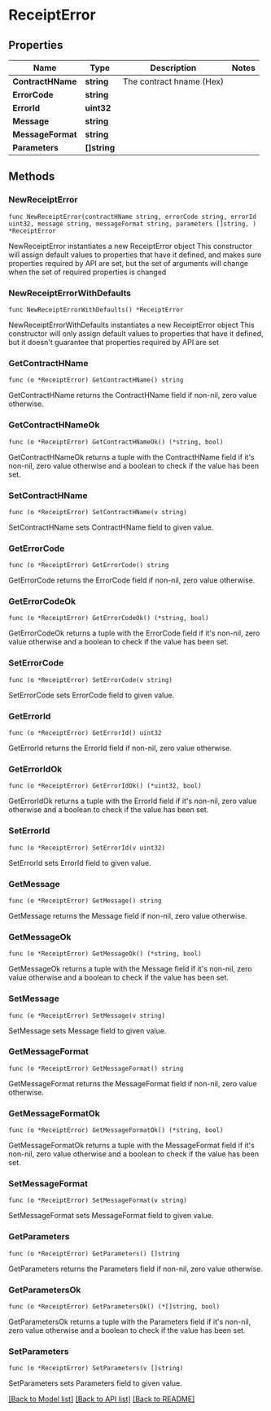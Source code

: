 # ReceiptError

## Properties

Name | Type | Description | Notes
------------ | ------------- | ------------- | -------------
**ContractHName** | **string** | The contract hname (Hex) | 
**ErrorCode** | **string** |  | 
**ErrorId** | **uint32** |  | 
**Message** | **string** |  | 
**MessageFormat** | **string** |  | 
**Parameters** | **[]string** |  | 

## Methods

### NewReceiptError

`func NewReceiptError(contractHName string, errorCode string, errorId uint32, message string, messageFormat string, parameters []string, ) *ReceiptError`

NewReceiptError instantiates a new ReceiptError object
This constructor will assign default values to properties that have it defined,
and makes sure properties required by API are set, but the set of arguments
will change when the set of required properties is changed

### NewReceiptErrorWithDefaults

`func NewReceiptErrorWithDefaults() *ReceiptError`

NewReceiptErrorWithDefaults instantiates a new ReceiptError object
This constructor will only assign default values to properties that have it defined,
but it doesn't guarantee that properties required by API are set

### GetContractHName

`func (o *ReceiptError) GetContractHName() string`

GetContractHName returns the ContractHName field if non-nil, zero value otherwise.

### GetContractHNameOk

`func (o *ReceiptError) GetContractHNameOk() (*string, bool)`

GetContractHNameOk returns a tuple with the ContractHName field if it's non-nil, zero value otherwise
and a boolean to check if the value has been set.

### SetContractHName

`func (o *ReceiptError) SetContractHName(v string)`

SetContractHName sets ContractHName field to given value.


### GetErrorCode

`func (o *ReceiptError) GetErrorCode() string`

GetErrorCode returns the ErrorCode field if non-nil, zero value otherwise.

### GetErrorCodeOk

`func (o *ReceiptError) GetErrorCodeOk() (*string, bool)`

GetErrorCodeOk returns a tuple with the ErrorCode field if it's non-nil, zero value otherwise
and a boolean to check if the value has been set.

### SetErrorCode

`func (o *ReceiptError) SetErrorCode(v string)`

SetErrorCode sets ErrorCode field to given value.


### GetErrorId

`func (o *ReceiptError) GetErrorId() uint32`

GetErrorId returns the ErrorId field if non-nil, zero value otherwise.

### GetErrorIdOk

`func (o *ReceiptError) GetErrorIdOk() (*uint32, bool)`

GetErrorIdOk returns a tuple with the ErrorId field if it's non-nil, zero value otherwise
and a boolean to check if the value has been set.

### SetErrorId

`func (o *ReceiptError) SetErrorId(v uint32)`

SetErrorId sets ErrorId field to given value.


### GetMessage

`func (o *ReceiptError) GetMessage() string`

GetMessage returns the Message field if non-nil, zero value otherwise.

### GetMessageOk

`func (o *ReceiptError) GetMessageOk() (*string, bool)`

GetMessageOk returns a tuple with the Message field if it's non-nil, zero value otherwise
and a boolean to check if the value has been set.

### SetMessage

`func (o *ReceiptError) SetMessage(v string)`

SetMessage sets Message field to given value.


### GetMessageFormat

`func (o *ReceiptError) GetMessageFormat() string`

GetMessageFormat returns the MessageFormat field if non-nil, zero value otherwise.

### GetMessageFormatOk

`func (o *ReceiptError) GetMessageFormatOk() (*string, bool)`

GetMessageFormatOk returns a tuple with the MessageFormat field if it's non-nil, zero value otherwise
and a boolean to check if the value has been set.

### SetMessageFormat

`func (o *ReceiptError) SetMessageFormat(v string)`

SetMessageFormat sets MessageFormat field to given value.


### GetParameters

`func (o *ReceiptError) GetParameters() []string`

GetParameters returns the Parameters field if non-nil, zero value otherwise.

### GetParametersOk

`func (o *ReceiptError) GetParametersOk() (*[]string, bool)`

GetParametersOk returns a tuple with the Parameters field if it's non-nil, zero value otherwise
and a boolean to check if the value has been set.

### SetParameters

`func (o *ReceiptError) SetParameters(v []string)`

SetParameters sets Parameters field to given value.



[[Back to Model list]](../README.md#documentation-for-models) [[Back to API list]](../README.md#documentation-for-api-endpoints) [[Back to README]](../README.md)


